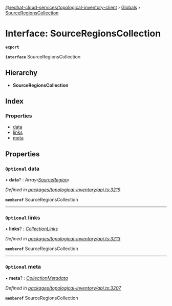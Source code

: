 [@redhat-cloud-services/topological-inventory-client](../README.md) › [Globals](../globals.md) › [SourceRegionsCollection](sourceregionscollection.md)

# Interface: SourceRegionsCollection

**`export`** 

**`interface`** SourceRegionsCollection

## Hierarchy

* **SourceRegionsCollection**

## Index

### Properties

* [data](sourceregionscollection.md#optional-data)
* [links](sourceregionscollection.md#optional-links)
* [meta](sourceregionscollection.md#optional-meta)

## Properties

### `Optional` data

• **data**? : *Array‹[SourceRegion](sourceregion.md)›*

*Defined in [packages/topological-inventory/api.ts:3219](https://github.com/fhlavac/javascript-clients/blob/master/packages/topological-inventory/api.ts#L3219)*

**`memberof`** SourceRegionsCollection

___

### `Optional` links

• **links**? : *[CollectionLinks](collectionlinks.md)*

*Defined in [packages/topological-inventory/api.ts:3213](https://github.com/fhlavac/javascript-clients/blob/master/packages/topological-inventory/api.ts#L3213)*

**`memberof`** SourceRegionsCollection

___

### `Optional` meta

• **meta**? : *[CollectionMetadata](collectionmetadata.md)*

*Defined in [packages/topological-inventory/api.ts:3207](https://github.com/fhlavac/javascript-clients/blob/master/packages/topological-inventory/api.ts#L3207)*

**`memberof`** SourceRegionsCollection
